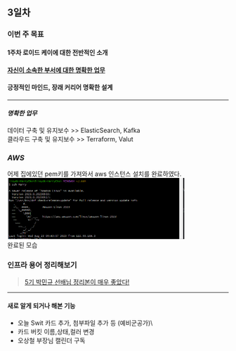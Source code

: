 ## 3일차

### 이번 주 목표
#### 1주차 로이드 케이에 대한 전반적인 소개
#### [자신이 소속한 부서에 대한 명확한 업무](#명확한-업무)
#### 긍정적인 마인드, 장래 커리어 명확한 설계

---------------------------------------------------
#### ***명확한 업무***
데이터 구축 및 유지보수 >> ElasticSearch, Kafka\
클라우드 구축 및 유지보수 >> Terraform, Valut

### ***AWS***
어제 집에있던 pem키를 가져와서 aws 인스턴스 설치를 완료하였다.
<img src="../img/img_4.png" alt ="EC2" style="max-width:80%;">\
완료된 모습

### 인프라 용어 정리해보기
> [5기 박민규 선배님 정리본이 매우 좋았다!](https://www.notion.so/dee5d874f0b741b2905d65c75b1ad3cd)



--------------
#### 새로 알게 되거나 해본 기능
- 오늘 Swit 카드 추가, 첨부파일 추가 등 (예비군공가)\
- 카드 버킷 이름,상태,컬러 변경
- 오상철 부장님 캘린더 구독